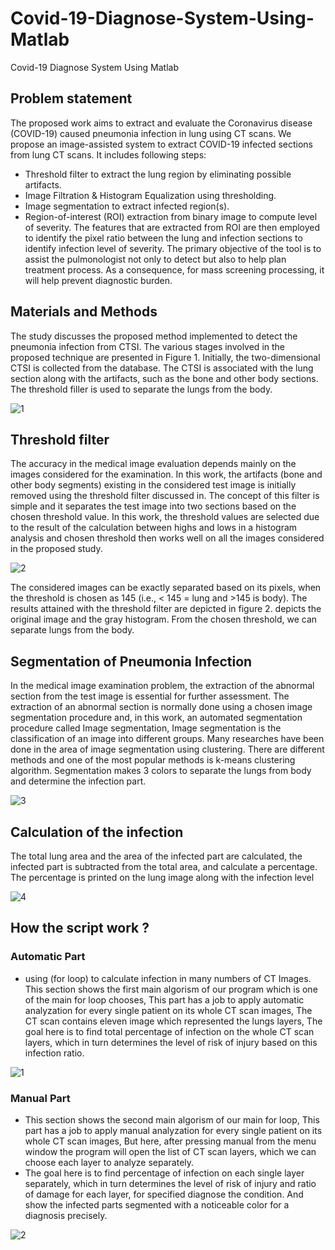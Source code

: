 # Covid-19-Diagnose-System-Using-Matlab
Covid-19 Diagnose System Using Matlab
## Problem statement
The proposed work aims to extract and evaluate the Coronavirus disease (COVID-19) caused pneumonia infection in lung using CT scans. We propose an image-assisted system to extract COVID-19 infected sections from lung CT scans. It includes following steps:
* Threshold filter to extract the lung region by eliminating possible artifacts.
* Image Filtration & Histogram Equalization using thresholding.
* Image segmentation to extract infected region(s).
* Region-of-interest (ROI) extraction from binary image to compute level of severity. The features that are extracted from ROI are then employed to identify the pixel ratio between the lung and infection sections to identify infection level of severity. The primary objective of the tool is to assist the pulmonologist not only to detect but also to help plan treatment process. As a consequence, for mass screening processing, it will help prevent diagnostic burden.


## Materials and Methods
The study discusses the proposed method implemented to detect the pneumonia infection from CTSI. The various stages involved in the proposed technique are presented in Figure 1. Initially, the two-dimensional CTSI is collected from the database. The CTSI is associated with the lung section along with the artifacts, such as the bone and other body sections. The threshold filler is used to separate the lungs from the body.


![1](https://user-images.githubusercontent.com/91743675/136189753-e77e7f8e-06f8-45ec-957f-d6b987aa4b1b.jpg)

## Threshold filter
The accuracy in the medical image evaluation depends mainly on the images considered for the examination. In this work, the artifacts (bone and other body segments) existing in the considered test image is initially removed using the threshold filter discussed in. The concept of this filter is simple and it separates the test image into two sections based on the chosen threshold value. In this work, the threshold values are selected due to the result of the calculation between highs and lows in a histogram analysis and chosen threshold then works well on all the images considered in the proposed study.

![2](https://user-images.githubusercontent.com/91743675/136190685-89e50822-9278-463f-9962-5f419acdb5c9.jpg)

The considered images can be exactly separated based on its pixels, when the threshold is chosen as 145 (i.e., < 145 = lung and >145 is body). The results attained with the threshold filter are depicted in figure 2. depicts the original image and the gray histogram. From the chosen threshold, we can separate lungs from the body.



## Segmentation of Pneumonia Infection
In the medical image examination problem, the extraction of the abnormal section from the test image is essential for further assessment. The extraction of an abnormal section is normally done using a chosen image segmentation procedure and, in this work, an automated segmentation procedure called Image segmentation, Image segmentation is the classification of an image into different groups. Many researches have been done in the area of image segmentation using clustering. There are different methods and one of the most popular methods is k-means clustering algorithm. Segmentation makes 3 colors to separate the lungs from body and determine the infection part.


![3](https://user-images.githubusercontent.com/91743675/136190873-d5cdd51b-6a23-40ec-bd22-cdd7921b3207.jpg)

## Calculation of the infection
The total lung area and the area of the infected part are calculated, the infected part is subtracted from the total area, and calculate a percentage. The percentage is printed on the lung image along with the infection level

![4](https://user-images.githubusercontent.com/91743675/136191185-7f6daef0-bac6-4046-9bd8-c262a204c8bc.jpg)
## How the script work ?
### Automatic Part
* using (for loop) to calculate infection in many numbers of CT Images.
This section shows the first main algorism of our program which is one of the main for loop chooses, This part has a job to apply automatic analyzation for every single patient on its whole CT scan images, The CT scan contains eleven image which represented the lungs layers, The goal here is to find total percentage of infection on the whole CT scan layers, which in turn determines the level of risk of injury based on this infection ratio.

![1](https://user-images.githubusercontent.com/91743675/136440130-aa60236f-44e6-4203-b073-0253686f8226.jpg)

### Manual Part
* This section shows the second main algorism of our main for loop, This part has a job to apply manual analyzation for every single patient on its whole CT scan images,
But here, after pressing manual from the menu window the program will open the list of CT scan layers, which we can choose each layer to analyze separately.
* The goal here is to find percentage of infection on each single layer separately, which in turn determines the level of risk of injury and ratio of damage for each layer, for specified diagnose the condition. And show the infected parts segmented with a noticeable color for a diagnosis precisely.

![2](https://user-images.githubusercontent.com/91743675/136440713-9c731656-1c1e-4af2-a3b5-16fd03715048.jpg)






